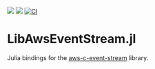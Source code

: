 [![](https://img.shields.io/badge/docs-stable-blue.svg)](https://JuliaServices.github.io/LibAwsEventStream.jl/stable)
[![](https://img.shields.io/badge/docs-dev-blue.svg)](https://JuliaServices.github.io/LibAwsEventStream.jl/dev)
[![CI](https://github.com/JuliaServices/LibAwsEventStream.jl/actions/workflows/ci.yml/badge.svg)](https://github.com/JuliaServices/LibAwsEventStream.jl/actions/workflows/ci.yml)

# LibAwsEventStream.jl

Julia bindings for the [aws-c-event-stream](https://github.com/awslabs/aws-c-event-stream) library.
